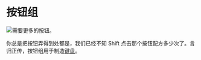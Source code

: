 # 按钮组

![需要更多的按钮。](oredict:opencomputers:materialButtonGroup)

你总是把按钮弄得到处都是，我们已经不知 Shift 点击那个按钮配方多少次了。言归正传，按钮组用于制造[键盘](../block/keyboard.md)。
